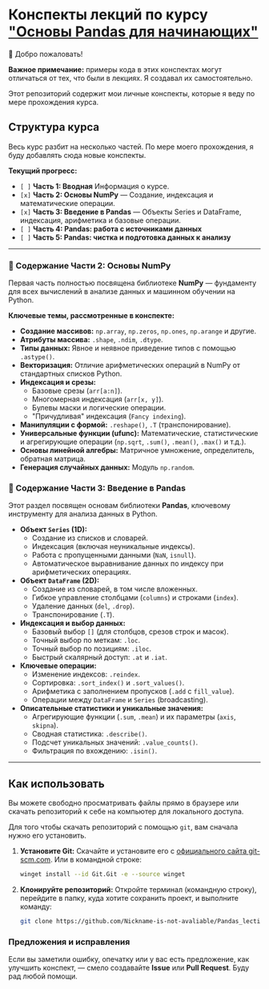 # Конспекты лекций по курсу ["Основы Pandas для начинающих"](https://stepik.org/course/120014/promo)

👋 Добро пожаловать!

**Важное примечание:** примеры кода в этих конспектах могут отличаться от тех, что были в лекциях. Я создавал их самостоятельно.

Этот репозиторий содержит мои личные конспекты, которые я веду по мере прохождения курса. 

## Структура курса

Весь курс разбит на несколько частей. По мере моего прохождения, я буду добавлять сюда новые конспекты.

**Текущий прогресс:**

*   `[ ]` **Часть 1: Вводная** Информация о курсе.
*   `[x]` **Часть 2: Основы NumPy** — Создание, индексация и математические операции.
*   `[x]` **Часть 3: Введение в Pandas** — Объекты Series и DataFrame, индексация, арифметика и базовые операции.
*   `[ ]` **Часть 4: Pandas: работа с источниками данных**
*   `[ ]` **Часть 5: Pandas: чистка и подготовка данных к анализу**

---

### 📘 Содержание Части 2: Основы NumPy

Первая часть полностью посвящена библиотеке **NumPy** — фундаменту для всех вычислений в анализе данных и машинном обучении на Python.

**Ключевые темы, рассмотренные в конспекте:**

*   **Создание массивов:** `np.array`, `np.zeros`, `np.ones`, `np.arange` и другие.
*   **Атрибуты массива:** `.shape`, `.ndim`, `.dtype`.
*   **Типы данных:** Явное и неявное приведение типов с помощью `.astype()`.
*   **Векторизация:** Отличие арифметических операций в NumPy от стандартных списков Python.
*   **Индексация и срезы:**
    *   Базовые срезы (`arr[a:n]`).
    *   Многомерная индексация (`arr[x, y]`).
    *   Булевы маски и логические операции.
    *   "Причудливая" индексация (`Fancy indexing`).
*   **Манипуляции с формой:** `.reshape()`, `.T` (транспонирование).
*   **Универсальные функции (ufunc):** Математические, статистические и агрегирующие операции (`np.sqrt`, `.sum()`, `.mean()`, `.max()` и т.д.).
*   **Основы линейной алгебры:** Матричное умножение, определитель, обратная матрица.
*   **Генерация случайных данных:** Модуль `np.random`.

### 📘 Содержание Части 3: Введение в Pandas

Этот раздел посвящен основам библиотеки **Pandas**, ключевому инструменту для анализа данных в Python.

*   **Объект `Series` (1D):**
    *   Создание из списков и словарей.
    *   Индексация (включая неуникальные индексы).
    *   Работа с пропущенными данными (`NaN`, `isnull`).
    *   Автоматическое выравнивание данных по индексу при арифметических операциях.
*   **Объект `DataFrame` (2D):**
    *   Создание из словарей, в том числе вложенных.
    *   Гибкое управление столбцами (`columns`) и строками (`index`).
    *   Удаление данных (`del`, `.drop`).
    *   Транспонирование (`.T`).
*   **Индексация и выбор данных:**
    *   Базовый выбор `[]` (для столбцов, срезов строк и масок).
    *   Точный выбор по меткам: `.loc`.
    *   Точный выбор по позициям: `.iloc`.
    *   Быстрый скалярный доступ: `.at` и `.iat`.
*   **Ключевые операции:**
    *   Изменение индексов: `.reindex`.
    *   Сортировка: `.sort_index()` и `.sort_values()`.
    *   Арифметика с заполнением пропусков (`.add` с `fill_value`).
    *   Операции между `DataFrame` и `Series` (broadcasting).
*   **Описательные статистики и уникальные значения:**
    *   Агрегирующие функции (`.sum`, `.mean`) и их параметры (`axis`, `skipna`).
    *   Сводная статистика: `.describe()`.
    *   Подсчет уникальных значений: `.value_counts()`.
    *   Фильтрация по вхождению: `.isin()`.

---

## Как использовать

Вы можете свободно просматривать файлы прямо в браузере или скачать репозиторий к себе на компьютер для локального доступа.

Для того чтобы скачать репозиторий с помощью `git`, вам сначала нужно его установить.

1.  **Установите Git:** Скачайте и установите его с [официального сайта git-scm.com](https://git-scm.com/downloads). Или в командной строке:

    ```Bash
    winget install --id Git.Git -e --source winget
    ```

2.  **Клонируйте репозиторий:** Откройте терминал (командную строку), перейдите в папку, куда хотите сохранить проект, и выполните команду:

    ```bash
    git clone https://github.com/Nickname-is-not-avaliable/Pandas_lections
    ```

### Предложения и исправления

Если вы заметили ошибку, опечатку или у вас есть предложение, как улучшить конспект, — смело создавайте **Issue** или **Pull Request**. Буду рад любой помощи.
